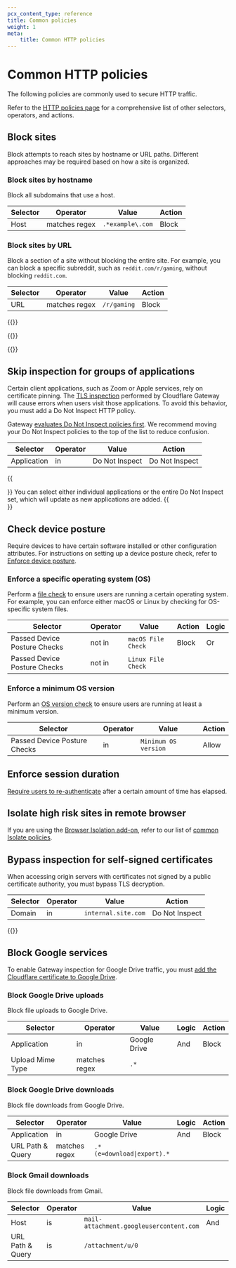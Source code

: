 ```yaml
---
pcx_content_type: reference
title: Common policies
weight: 1
meta:
    title: Common HTTP policies
---
```


# Common HTTP policies

The following policies are commonly used to secure HTTP traffic.

Refer to the [HTTP policies page](/cloudflare-one/policies/gateway/http-policies/) for a comprehensive list of other selectors, operators, and actions.

## Block sites

Block attempts to reach sites by hostname or URL paths. Different approaches may be required based on how a site is organized.

### Block sites by hostname

Block all subdomains that use a host.

| Selector | Operator      | Value            | Action |
| -------- | ------------- | ---------------- | ------ |
| Host     | matches regex | `.*example\.com` | Block  |

### Block sites by URL

Block a section of a site without blocking the entire site. For example, you can block a specific subreddit, such as `reddit.com/r/gaming`, without blocking `reddit.com`.

| Selector | Operator      | Value       | Action |
| -------- | ------------- | ----------- | ------ |
| URL      | matches regex | `/r/gaming` | Block  |

{{<render file="gateway/_content-categories.md">}}

{{<render file="gateway/_block-applications.md">}}

{{<render file="gateway/_policies-optional.md">}}

## Skip inspection for groups of applications

Certain client applications, such as Zoom or Apple services, rely on certificate pinning. The [TLS inspection](/cloudflare-one/policies/gateway/http-policies/tls-decryption/) performed by Cloudflare Gateway will cause errors when users visit those applications. To avoid this behavior, you must add a Do Not Inspect HTTP policy.

Gateway [evaluates Do Not Inspect policies first](/cloudflare-one/policies/gateway/order-of-enforcement/#http-policies). We recommend moving your Do Not Inspect policies to the top of the list to reduce confusion.

| Selector    | Operator | Value          | Action         |
| ----------- | -------- | -------------- | -------------- |
| Application | in       | Do Not Inspect | Do Not Inspect |

{{<Aside type="note">}}
You can select either individual applications or the entire Do Not Inspect set, which will update as new applications are added.
{{</Aside>}}

## Check device posture

Require devices to have certain software installed or other configuration attributes. For instructions on setting up a device posture check, refer to [Enforce device posture](/cloudflare-one/identity/devices/).

### Enforce a specific operating system (OS)

Perform a [file check](/cloudflare-one/identity/devices/warp-client-checks/file-check/) to ensure users are running a certain operating system. For example, you can enforce either macOS or Linux by checking for OS-specific system files.

| Selector                     | Operator | Value              | Action | Logic |
| ---------------------------- | -------- | ------------------ | ------ | ----- |
| Passed Device Posture Checks | not in   | `macOS File Check` | Block  | Or    |
| Passed Device Posture Checks | not in   | `Linux File Check` |        |       |

### Enforce a minimum OS version

Perform an [OS version check](/cloudflare-one/identity/devices/warp-client-checks/os-version/) to ensure users are running at least a minimum version.

| Selector                     | Operator | Value                | Action |
| ---------------------------- | -------- | -------------------- | ------ |
| Passed Device Posture Checks | in       | `Minimum OS version` | Allow  |

## Enforce session duration

[Require users to re-authenticate](/cloudflare-one/connections/connect-devices/warp/configure-warp/warp-sessions/) after a certain amount of time has elapsed.

## Isolate high risk sites in remote browser

If you are using the [Browser Isolation add-on](/cloudflare-one/policies/browser-isolation/), refer to our list of [common Isolate policies](/cloudflare-one/policies/browser-isolation/isolation-policies/#common-policies).

## Bypass inspection for self-signed certificates

When accessing origin servers with certificates not signed by a public certificate authority, you must bypass TLS decryption.

| Selector | Operator | Value               | Action         |
| -------- | -------- | ------------------- | -------------- |
| Domain   | in       | `internal.site.com` | Do Not Inspect |

{{<render file="gateway/_block-file-types.md">}}

## Block Google services

To enable Gateway inspection for Google Drive traffic, you must [add the Cloudflare certificate to Google Drive](/cloudflare-one/connections/connect-devices/warp/user-side-certificates/install-cloudflare-cert/#google-drive-for-desktop).

### Block Google Drive uploads

Block file uploads to Google Drive.

| Selector         | Operator      | Value        | Logic | Action |
| ---------------- | ------------- | ------------ | ----- | ------ |
| Application      | in            | Google Drive | And   | Block  |
| Upload Mime Type | matches regex | `.*`         |       |        |

### Block Google Drive downloads

Block file downloads from Google Drive.

| Selector         | Operator      | Value                      | Logic | Action |
| ---------------- | ------------- | -------------------------- | ----- | ------ |
| Application      | in            | Google Drive               | And   | Block  |
| URL Path & Query | matches regex | `.*(e=download\|export).*` |       |        |

### Block Gmail downloads

Block file downloads from Gmail.

| Selector         | Operator | Value                                   | Logic | Action |
| ---------------- | -------- | --------------------------------------- | ----- | ------ |
| Host             | is       | `mail-attachment.googleusercontent.com` | And   | Block  |
| URL Path & Query | is       | `/attachment/u/0`                       |       |        |
